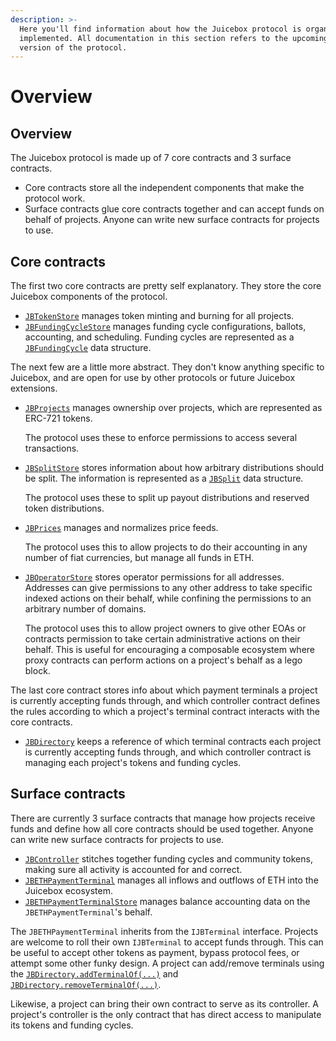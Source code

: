 ```yaml
---
description: >-
  Here you'll find information about how the Juicebox protocol is organized and
  implemented. All documentation in this section refers to the upcoming V2
  version of the protocol.
---
```


# Overview

## Overview

The Juicebox protocol is made up of 7 core contracts and 3 surface contracts.

* Core contracts store all the independent components that make the protocol work.
* Surface contracts glue core contracts together and can accept funds on behalf of projects. Anyone can write new surface contracts for projects to use.

## Core contracts

The first two core contracts are pretty self explanatory. They store the core Juicebox components of the protocol.

* [`JBTokenStore`](broken-reference) manages token minting and burning for all projects.
* [`JBFundingCycleStore`](../specifications/contractsjbfundingcyclestore/) manages funding cycle configurations, ballots, accounting, and scheduling. Funding cycles are represented as a [`JBFundingCycle`](../data-structures/jbfundingcycle.md) data structure.

The next few are a little more abstract. They don't know anything specific to Juicebox, and are open for use by other protocols or future Juicebox extensions.

*   [`JBProjects`](../specifications/contractsjbprojects/) manages ownership over projects, which are represented as ERC-721 tokens.

    The protocol uses these to enforce permissions to access several transactions.
*   [`JBSplitStore`](../specifications/contractsjbsplitstore/) stores information about how arbitrary distributions should be split. The information is represented as a [`JBSplit`](../data-structures/jbsplit.md#jbsplit) data structure.

    The protocol uses these to split up payout distributions and reserved token distributions.
*   [`JBPrices`](../specifications/contractsjbprices/) manages and normalizes price feeds.

    The protocol uses this to allow projects to do their accounting in any number of fiat currencies, but manage all funds in ETH.
*   [`JBOperatorStore`](../specifications/contractsjboperatorstore/) stores operator permissions for all addresses. Addresses can give permissions to any other address to take specific indexed actions on their behalf, while confining the permissions to an arbitrary number of domains.

    The protocol uses this to allow project owners to give other EOAs or contracts permission to take certain administrative actions on their behalf. This is useful for encouraging a composable ecosystem where proxy contracts can perform actions on a project's behalf as a lego block.

The last core contract stores info about which payment terminals a project is currently accepting funds through, and which controller contract defines the rules according to which a project's terminal contract interacts with the core contracts.

* [`JBDirectory`](../specifications/contractsjbdirectory/) keeps a reference of which terminal contracts each project is currently accepting funds through, and which controller contract is managing each project's tokens and funding cycles.

## Surface contracts

There are currently 3 surface contracts that manage how projects receive funds and define how all core contracts should be used together. Anyone can write new surface contracts for projects to use.

* [`JBController`](../specifications/contractsor-controllers/jbcontroller/) stitches together funding cycles and community tokens, making sure all activity is accounted for and correct.
* [`JBETHPaymentTerminal`](../specifications/contractsor-payment-terminals/jbethpaymentterminal/) manages all inflows and outflows of ETH into the Juicebox ecosystem.
* [`JBETHPaymentTerminalStore`](../specifications/contractsor-payment-terminals/jbethpaymentterminalstore/) manages balance accounting data on the `JBETHPaymentTerminal`'s behalf.

The `JBETHPaymentTerminal` inherits from the `IJBTerminal` interface. Projects are welcome to roll their own `IJBTerminal` to accept funds through. This can be useful to accept other tokens as payment, bypass protocol fees, or attempt some other funky design. A project can add/remove terminals using the [`JBDirectory.addTerminalOf(...)`](../specifications/contractsjbdirectory/write/addterminalof.md) and [`JBDirectory.removeTerminalOf(...)`](../specifications/contractsjbdirectory/write/removeterminalof.md).

Likewise, a project can bring their own contract to serve as its controller. A project's controller is the only contract that has direct access to manipulate its tokens and funding cycles.
